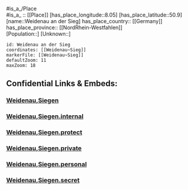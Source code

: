 ﻿---
location: [50.9,8.05] 
mapzoom: [7,12] 
mapmarker: city 
type: City
tags:
- geo/City


SpocWebEntityId: 35492
isDeleted: false
confidential: public

---
#is_a_/Place  
#is_a_ :: [[Place]] 
[has_place_longitude::8.05] 
[has_place_latitude::50.9] 
[name::Weidenau an der Sieg] 
has_place_country:: [[Germany]]  
has_place_province:: [[NordRhein-Westfahlen]]  
[Population::] 
[Unknown::] 


```leaflet
id: Weidenau an der Sieg
coordinates: [[Weidenau~Sieg]] 
markerFile: [[Weidenau~Sieg]] 
defaultZoom: 11 
maxZoom: 18
```


## Confidential Links & Embeds: 

### [Weidenau,Siegen](/_public/Earth/Continent/Europe/Europe~Central/Germany/Germany~West/Nord_Rhein-Westfalen/counties~NW/Siegen-Wittgenstein/cities~Siegen-Wittgenstein/Siegen/Weidenau,Siegen.md) 

### [Weidenau,Siegen.internal](/_internal/Earth/Continent/Europe/Europe~Central/Germany/Germany~West/Nord_Rhein-Westfalen/counties~NW/Siegen-Wittgenstein/cities~Siegen-Wittgenstein/Siegen/Weidenau,Siegen.internal.md) 

### [Weidenau,Siegen.protect](/_protect/Earth/Continent/Europe/Europe~Central/Germany/Germany~West/Nord_Rhein-Westfalen/counties~NW/Siegen-Wittgenstein/cities~Siegen-Wittgenstein/Siegen/Weidenau,Siegen.protect.md) 

### [Weidenau,Siegen.private](/_private/Earth/Continent/Europe/Europe~Central/Germany/Germany~West/Nord_Rhein-Westfalen/counties~NW/Siegen-Wittgenstein/cities~Siegen-Wittgenstein/Siegen/Weidenau,Siegen.private.md) 

### [Weidenau,Siegen.personal](/_personal/Earth/Continent/Europe/Europe~Central/Germany/Germany~West/Nord_Rhein-Westfalen/counties~NW/Siegen-Wittgenstein/cities~Siegen-Wittgenstein/Siegen/Weidenau,Siegen.personal.md) 

### [Weidenau,Siegen.secret](/_secret/Earth/Continent/Europe/Europe~Central/Germany/Germany~West/Nord_Rhein-Westfalen/counties~NW/Siegen-Wittgenstein/cities~Siegen-Wittgenstein/Siegen/Weidenau,Siegen.secret.md) 
